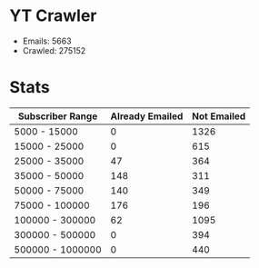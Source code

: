 # YT Crawler
- Emails: 5663
- Crawled: 275152

# Stats
| Subscriber Range  | Already Emailed | Not Emailed |
|-------|-------|-------|
| 5000 - 15000 | 0 | 1326 |
| 15000 - 25000 | 0 | 615 |
| 25000 - 35000 | 47 | 364 |
| 35000 - 50000 | 148 | 311 |
| 50000 - 75000 | 140 | 349 |
| 75000 - 100000 | 176 | 196 |
| 100000 - 300000 | 62 | 1095 |
| 300000 - 500000 | 0 | 394 |
| 500000 - 1000000 | 0 | 440 |
